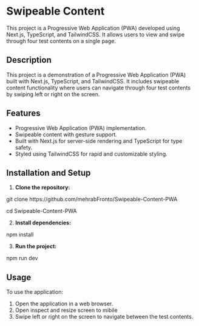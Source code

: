 # Swipeable Content

This project is a Progressive Web Application (PWA) developed using Next.js, TypeScript, and TailwindCSS. It allows users to view and swipe through four test contents on a single page.

## Description

This project is a demonstration of a Progressive Web Application (PWA) built with Next.js, TypeScript, and TailwindCSS. It includes swipeable content functionality where users can navigate through four test contents by swiping left or right on the screen.

## Features

- Progressive Web Application (PWA) implementation.
- Swipeable content with gesture support.
- Built with Next.js for server-side rendering and TypeScript for type safety.
- Styled using TailwindCSS for rapid and customizable styling.

## Installation and Setup

1. **Clone the repository:**

<p>git clone https://github.com/mehrabFronto/Swipeable-Content-PWA</p>
<p>cd Swipeable-Content-PWA</p>


2. **Install dependencies:**

npm install

3. **Run the project:**

npm run dev


## Usage

To use the application:

1. Open the application in a web browser.
2. Open inspect and resize screen to mibile
3. Swipe left or right on the screen to navigate between the test contents.

